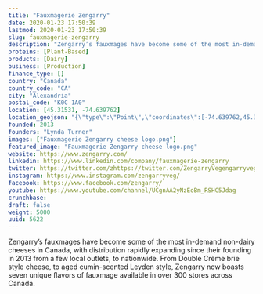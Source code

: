 ```yaml
---
title: "Fauxmagerie Zengarry"
date: 2020-01-23 17:50:39
lastmod: 2020-01-23 17:50:39
slug: fauxmagerie-zengarry
description: "Zengarry’s fauxmages have become some of the most in-demand non-dairy cheeses in Canada, with distribution rapidly expanding since their founding in 2013 from a few local outlets, to nationwide. From Double Crème brie style cheese, to aged cumin-scented Leyden style, Zengarry now boasts seven unique flavors of fauxmage available in over 300 stores across Canada."
proteins: [Plant-Based]
products: [Dairy]
business: [Production]
finance_type: []
country: "Canada"
country_code: "CA"
city: "Alexandria"
postal_code: "K0C 1A0"
location: [45.31531, -74.639762]
location_geojson: "{\"type\":\"Point\",\"coordinates\":[-74.639762,45.31531]}"
founded: 2013
founders: "Lynda Turner"
images: ["Fauxmagerie Zengarry cheese logo.png"]
featured_image: "Fauxmagerie Zengarry cheese logo.png"
website: https://www.zengarry.com/
linkedin: https://www.linkedin.com/company/fauxmagerie-zengarry
twitter: https://twitter.com/zhttps://twitter.com/ZengarryVegengarryveg?lang=en
instagram: https://www.instagram.com/zengarryveg/
facebook: https://www.facebook.com/zengarry/
youtube: https://www.youtube.com/channel/UCgnAA2yNzEoBm_RSHC5Jdag
crunchbase: 
draft: false
weight: 5000
uuid: 5622
---
```

Zengarry’s fauxmages have become some of the most in-demand non-dairy cheeses in Canada, with distribution rapidly expanding since their founding in 2013 from a few local outlets, to nationwide. From Double Crème brie style cheese, to aged cumin-scented Leyden style, Zengarry now boasts seven unique flavors of fauxmage available in over 300 stores across Canada.
